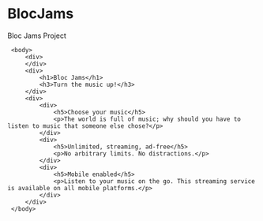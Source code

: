 # BlocJams
Bloc Jams Project


 <!DOCTYPE html>
 <html>
     <head>
         <title>Bloc Jams</title>
     </head>
     
     <body>
         <div>
         </div>
         <div>
             <h1>Bloc Jams</h1>
             <h3>Turn the music up!</h3>
         </div>
         <div>
             <div>
                 <h5>Choose your music</h5>
                 <p>The world is full of music; why should you have to listen to music that someone else chose?</p>
             </div>
             <div>
                 <h5>Unlimited, streaming, ad-free</h5>
                 <p>No arbitrary limits. No distractions.</p>
             </div>
             <div>
                 <h5>Mobile enabled</h5>
                 <p>Listen to your music on the go. This streaming service is available on all mobile platforms.</p>
             </div>
         </div>
     </body>
 </html>
